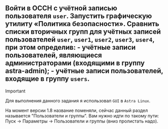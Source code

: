 ## Войти в ОССН с учётной записью пользователя `user`. Запустить графическую утилиту «Политика безопасности». Сравнить списки вторичных групп для учётных записей пользователей `user`, `user1`, `user2`, `user3`, `user4`, при этом определив: - учётные записи пользователей, являющиеся администраторами (входящими в группу astra-admin); - учётные записи пользователей, входящие в группу `users`.

> [!IMPORTANT]
> Для выполнения данного задания я использовал `GUI` в `Astra Linux`.

На момент версии 1.8 название поменяли, сейчас данный раздел называется "Пользователи и группы". Вам нужно идти по такому пути: Пуск -> Параметры -> Пользователи и группы (вниз пролистать надо). 

